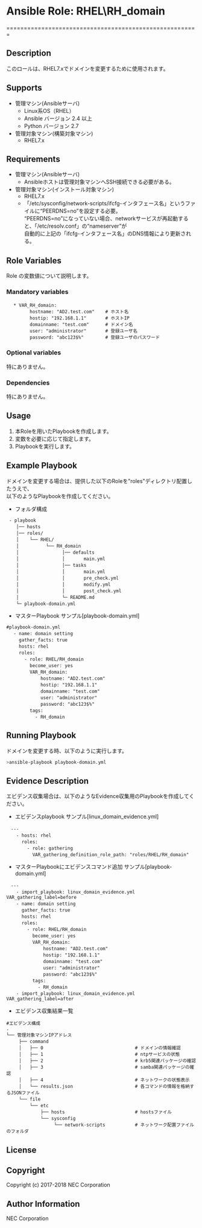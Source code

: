 # Ansible Role: RHEL\RH\_domain
=======================================================

## Description

このロールは、RHEL7.xでドメインを変更するために使用されます。

## Supports

- 管理マシン(Ansibleサーバ)  
  * Linux系OS（RHEL）
  * Ansible バージョン 2.4 以上
  * Python バージョン 2.7  
- 管理対象マシン(構築対象マシン)  
  * RHEL7.x

## Requirements

- 管理マシン(Ansibleサーバ)  
  * Ansibleホストは管理対象マシンへSSH接続できる必要がある。
- 管理対象マシン(インストール対象マシン)  
  * RHEL7.x
  * 「/etc/sysconfig/network-scripts/ifcfg-インタフェース名」というファイルに“PEERDNS=no”を設定する必要。  
   “PEERDNS=no”になっていない場合、networkサービスが再起動すると、「/etc/resolv.conf」の“nameserver”が  
   自動的に上記の「ifcfg-インタフェース名」のDNS情報により更新される。

## Role Variables
Role の変数値について説明します。

### Mandatory variables
~~~
　 * VAR_RH_domain:
　       hostname: "AD2.test.com"    # ホスト名
　       hostip: "192.168.1.1"       # ホストIP
　       domainname: "test.com"      # ドメイン名
　       user: "administrator"       # 登録ユーザ名
　       password: "abc123$%"        # 登録ユーザのパスワード
~~~

### Optional variables  
特にありません。

### Dependencies  
特にありません。

## Usage  

1. 本Roleを用いたPlaybookを作成します。  
2. 変数を必要に応じて指定します。  
3. Playbookを実行します。  

## Example Playbook

ドメインを変更する場合は、提供した以下のRoleを"roles"ディレクトリ配置したうえで、  
以下のようなPlaybookを作成してください。  

- フォルダ構成  
~~~
 - playbook
　  │── hosts
　  │── roles/
　  │    └── RHEL/
　  │          └── RH_domain
　  │                │── defaults
　  │                │       main.yml
　  │                │── tasks
　  │                │       main.yml
　  │                │       pre_check.yml
　  │                │       modify.yml
　  │                │       post_check.yml
　  │                └─ README.md
　  └─ playbook-domain.yml
~~~

- マスターPlaybook サンプル[playbook-domain.yml]
~~~
#playbook-domain.yml
　 - name: domain setting 
　   gather_facts: true
　   hosts: rhel
　   roles:  
　     - role: RHEL/RH_domain
　       become_user: yes
　       VAR_RH_domain:
　           hostname: "AD2.test.com"
　           hostip: "192.168.1.1"
　           domainname: "test.com"
　           user: "administrator"
　           password: "abc123$%"
　       tags:
　         - RH_domain
~~~

## Running Playbook

ドメインを変更する時、以下のように実行します。

~~~sh
>ansible-playbook playbook-domain.yml
~~~

## Evidence Description

エビデンス収集場合は、以下のようなEvidence収集用のPlaybookを作成してください。  

- エビデンスplaybook サンプル[linux\_domain\_evidence.yml]
~~~
　---
　  - hosts: rhel
　    roles:
　      - role: gathering
　        VAR_gathering_definition_role_path: "roles/RHEL/RH_domain"
~~~

- マスターPlaybookにエビデンスコマンド追加 サンプル[playbook-domain.yml]
~~~
　---
　  - import_playbook: linux_domain_evidence.yml VAR_gathering_label=before
　  - name: domain setting
　    gather_facts: true
　    hosts: rhel
　    roles:
　      - role: RHEL/RH_domain
　        become_user: yes
　        VAR_RH_domain:
　            hostname: "AD2.test.com"
　            hostip: "192.168.1.1"
　            domainname: "test.com"
　            user: "administrator"
　            password: "abc123$%"
　        tags:
　          - RH_domain
　  - import_playbook: linux_domain_evidence.yml VAR_gathering_label=after
~~~

- エビデンス収集結果一覧
~~~
#エビデンス構成
.
└── 管理対象マシンIPアドレス
　   ├── command
　   │   ├── 0                                  # ドメインの情報確認
　   │   ├── 1                                  # ntpサービスの状態
　   │   ├── 2                                  # krb5関連パッケージの確認
　   │   ├── 3                                  # samba関連パッケージの確認
　   │   ├── 4                                  # ネットワークの状態表示
　   │   └── results.json                       # 各コマンドの情報を格納するJSONファイル
　   └── file
　       └── etc
　           ├── hosts                          # hostsファイル
　           └── sysconfig
　                └── network-scripts           # ネットワーク配置ファイルのフォルダ
~~~

## License

## Copyright

Copyright (c) 2017-2018 NEC Corporation

## Author Information

NEC Corporation
